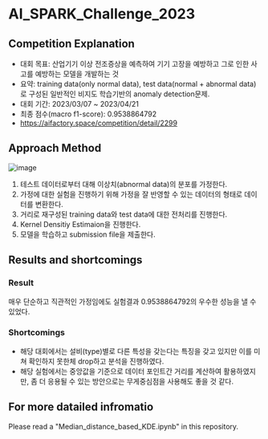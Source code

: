 # AI_SPARK_Challenge_2023

## Competition Explanation
- 대회 목표: 산업기기 이상 전조증상을 예측하여 기기 고장을 예방하고 그로 인한 사고를 예방하는 모델을 개발하는 것
- 요약: training data(only normal data), test data(normal + abnormal data) 로 구성된 일반적인 비지도 학습기반의 anomaly detection문제.
- 대회 기간: 2023/03/07 ~ 2023/04/21
- 최종 점수(macro f1-score): 0.9538864792
- https://aifactory.space/competition/detail/2299

## Approach Method
![image](https://github.com/Naseungchae/AI_SPARK_Challenge_2023/assets/90239125/f450c02b-29ce-4669-83e5-70728c315f33)
1. 테스트 데이터로부터 대해 이상치(abnormal data)의 분포를 가정한다. 
2. 가정에 대한 실험을 진행하기 위해 가정을 잘 반영할 수 있는 데이터의 형태로 데이터를 변환한다.  
3. 거리로 재구성된 training data와 test data에 대한 전처리를 진행한다. 
4. Kernel Densitiy Estimaion을 진행한다.
5. 모델을 학습하고 submission file을 제출한다.

## Results and shortcomings
### Result
매우 단순하고 직관적인 가정임에도 실험결과 0.9538864792의 우수한 성능을 낼 수 있었다.
### Shortcomings
- 해당 대회에서는 설비(type)별로 다른 특성을 갖는다는 특징을 갖고 있지만 이를 미쳐 확인하지 못한체 drop하고 분석을 진행하였다.
- 해당 실험에서는 중앙값을 기준으로 데이터 포인트간 거리를 계산하여 활용하였지만, 좀 더 응용될 수 있는 방안으로는 무게중심점을 사용해도 좋을 것 같다.

## For more datailed infromatio
Please read a "Median_distance_based_KDE.ipynb" in this repository.

